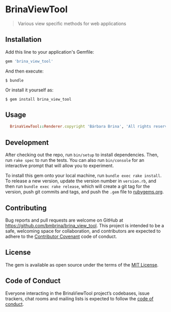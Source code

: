 # BrinaViewTool

> Various view specific methods for web applications

## Installation

Add this line to your application's Gemfile:

```ruby
gem 'brina_view_tool'
```

And then execute:

    $ bundle

Or install it yourself as:

    $ gem install brina_view_tool

## Usage

```ruby
  BrinaViewTool::Renderer.copyright 'Bárbara Brina', 'All rights reserved'
```

## Development

After checking out the repo, run `bin/setup` to install dependencies. Then, run `rake spec` to run the tests. You can also run `bin/console` for an interactive prompt that will allow you to experiment.

To install this gem onto your local machine, run `bundle exec rake install`. To release a new version, update the version number in `version.rb`, and then run `bundle exec rake release`, which will create a git tag for the version, push git commits and tags, and push the `.gem` file to [rubygems.org](https://rubygems.org).

## Contributing

Bug reports and pull requests are welcome on GitHub at https://github.com/bmbrina/brina_view_tool. This project is intended to be a safe, welcoming space for collaboration, and contributors are expected to adhere to the [Contributor Covenant](http://contributor-covenant.org) code of conduct.

## License

The gem is available as open source under the terms of the [MIT License](https://opensource.org/licenses/MIT).

## Code of Conduct

Everyone interacting in the BrinaViewTool project’s codebases, issue trackers, chat rooms and mailing lists is expected to follow the [code of conduct](https://github.com/bmbrina/brina_view_tool/blob/master/CODE_OF_CONDUCT.md).
